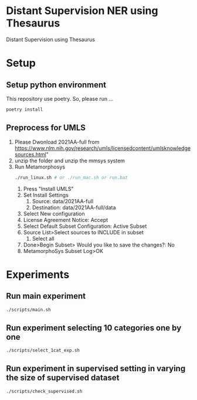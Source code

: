 # Distant Supervision NER using Thesaurus
Distant Supervision using Thesaurus

# Setup
## Setup python environment
This repository use poetry.
So, please run ...
```sh
poetry install
```
## Preprocess for UMLS
1. Please Dwonload 2021AA-full from https://www.nlm.nih.gov/research/umls/licensedcontent/umlsknowledgesources.html"
2. unzip the folder and unzip the mmsys system
3. Run Metamorphosys
    ```sh
    ./run_linux.sh # or ./run_mac.sh or run.bat
    ```
    1. Press "Install UMLS"
    2. Set Install Settings
       1. Source: data/2021AA-full
       2. Destination: data/2021AA-full/data
    3. Select New configuration
    4. License Agreement Notice: Accept
    5. Select Default Subset Configuration: Active Subset
    6. Source List>Select sources to INCLUDE in subset
       1.  Select all
    7. Done>Begin Subset> Would you like to save the changes?: No
    8.  MetamorphoSys Subset Log>OK

# Experiments
## Run main experiment
```sh
./scripts/main.sh
```
## Run experiment selecting 10 categories one by one
```sh
./scripts/select_1cat_exp.sh
```
## Run experiment in supervised setting in varying the size of supervised dataset
```sh
./scripts/check_supervised.sh
```